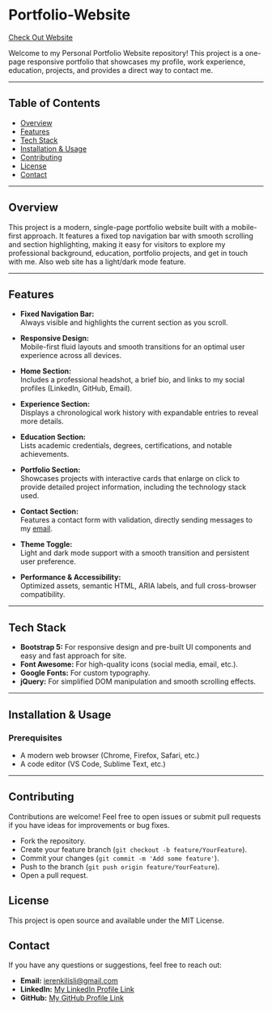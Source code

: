 # Portfolio-Website

[Check Out Website](https://erenkilisli.github.io/Portfolio-Website/)

Welcome to my Personal Portfolio Website repository! This project is a one-page responsive portfolio that showcases my profile, work experience, education, projects, and provides a direct way to contact me.

---

## Table of Contents

- [Overview](#overview)
- [Features](#features)
- [Tech Stack](#tech-stack)
- [Installation & Usage](#installation--usage)
- [Contributing](#contributing)
- [License](#license)
- [Contact](#contact)

---

## Overview

This project is a modern, single-page portfolio website built with a mobile-first approach. It features a fixed top navigation bar with smooth scrolling and section highlighting, making it easy for visitors to explore my professional background, education, portfolio projects, and get in touch with me. Also web site has a light/dark mode feature.

---

## Features

- **Fixed Navigation Bar:**  
  Always visible and highlights the current section as you scroll.

- **Responsive Design:**  
  Mobile-first fluid layouts and smooth transitions for an optimal user experience across all devices.

- **Home Section:**  
  Includes a professional headshot, a brief bio, and links to my social profiles (LinkedIn, GitHub, Email).

- **Experience Section:**  
  Displays a chronological work history with expandable entries to reveal more details.

- **Education Section:**  
  Lists academic credentials, degrees, certifications, and notable achievements.

- **Portfolio Section:**  
  Showcases projects with interactive cards that enlarge on click to provide detailed project information, including the technology stack used.

- **Contact Section:**  
  Features a contact form with validation, directly sending messages to my [email](ierenkilisli@gmail.com).

- **Theme Toggle:**  
  Light and dark mode support with a smooth transition and persistent user preference.

- **Performance & Accessibility:**  
  Optimized assets, semantic HTML, ARIA labels, and full cross-browser compatibility.

---

## Tech Stack

- **Bootstrap 5:** For responsive design and pre-built UI components and easy and fast approach for site.
- **Font Awesome:** For high-quality icons (social media, email, etc.).
- **Google Fonts:** For custom typography.
- **jQuery:** For simplified DOM manipulation and smooth scrolling effects.

---

## Installation & Usage

### Prerequisites
- A modern web browser (Chrome, Firefox, Safari, etc.)
- A code editor (VS Code, Sublime Text, etc.)

---

## Contributing

Contributions are welcome! Feel free to open issues or submit pull requests if you have ideas for improvements or bug fixes.

- Fork the repository.
- Create your feature branch (`git checkout -b feature/YourFeature`).
- Commit your changes (`git commit -m 'Add some feature'`).
- Push to the branch (`git push origin feature/YourFeature`).
- Open a pull request.

## License

This project is open source and available under the MIT License.

## Contact

If you have any questions or suggestions, feel free to reach out:

- **Email:** [ierenkilisli@gmail.com](mailto:ierenkilisli@gmail.com)
- **LinkedIn:** [My LinkedIn Profile Link](https://www.linkedin.com/in/ibrahim-eren-kilisli-762603219/)
- **GitHub:** [My GitHub Profile Link](https://github.com/ErenKilisli)
